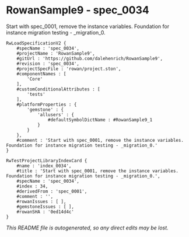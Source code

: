 # RowanSample9 - spec_0034
Start with spec_0001, remove the instance variables. Foundation for instance migration testing - _migration_0.
```
RwLoadSpecificationV2 {
	#specName : 'spec_0034',
	#projectName : 'RowanSample9',
	#gitUrl : 'https://github.com/dalehenrich/RowanSample9',
	#revision : 'spec_0034',
	#projectSpecFile : 'rowan/project.ston',
	#componentNames : [
		'Core'
	],
	#customConditionalAttributes : [
		'tests'
	],
	#platformProperties : {
		'gemstone' : {
			'allusers' : {
				#defaultSymbolDictName : #RowanSample9_1
			}
		}
	},
	#comment : 'Start with spec_0001, remove the instance variables. Foundation for instance migration testing - _migration_0.'
}

RwTestProjectLibraryIndexCard {
	#name : 'index_0034',
	#title : 'Start with spec_0001, remove the instance variables. Foundation for instance migration testing - _migration_0.',
	#specName : 'spec_0034',
	#index : 34,
	#derivedFrom : 'spec_0001',
	#comment : '',
	#rowanIssues : [ ],
	#gemstoneIssues : [ ],
	#rowanSHA : '0ed14d4c'
}
```

*This README file is autogenerated, so any direct edits may be lost.*
